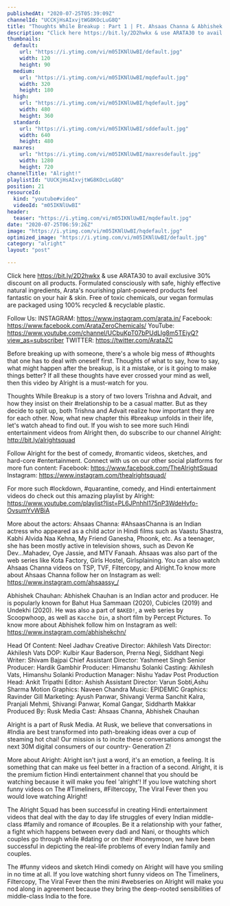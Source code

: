 ```yaml
---
publishedAt: "2020-07-25T05:39:09Z"
channelId: "UCCKjHsAIxvjtWG8KOcLuG8Q"
title: "Thoughts While Breakup : Part 1 | Ft. Ahsaas Channa & Abhishek Chauhan | Alright!"
description: "Click here https://bit.ly/2D2hwkx & use ARATA30 to avail exclusive 30% discount on all products.\nFormulated consciously with safe, highly effective natural ingredients, Arata's nourishing plant-powered products feel fantastic on your hair & skin. Free of toxic chemicals, our vegan formulas are packaged using 100% recycled & recyclable plastic.\n\nFollow Us:\nINSTAGRAM: https://www.instagram.com/arata.in/\nFacebook:  https://www.facebook.com/ArataZeroChemicals/\nYouTube: https://www.youtube.com/channel/UCbuKpT07bPUdLlg8m5TEiyQ?view_as=subscriber\nTWITTER: https://twitter.com/ArataZC\n\nBefore breaking up with someone, there's a whole big mess of #thoughts that one has to deal with oneself first. Thoughts of what to say, how to say, what might happen after the breakup, is it a mistake, or is it going to make things better? If all these thoughts have ever crossed your mind as well, then this video by Alright is a must-watch for you.\n\nThoughts While Breakup is a story of two lovers Trishna and Advait, and how they insist on their #relationship to be a casual matter. But as they decide to split up, both Trishna and Advait realize how important they are for each other. Now, what new chapter this #breakup unfolds in their life, let's watch ahead to find out. If you wish to see more such Hindi entertainment videos from Alright then, do subscribe to our channel Alright: http://bit.ly/alrightsquad\n\nFollow Alright for the best of comedy, #romantic videos, sketches, and hard-core #entertainment. Connect with us on our other social platforms for more fun content: \nFacebook: https://www.facebook.com/TheAlrightSquad \nInstagram: https://www.instagram.com/thealrightsquad/\n\nFor more such #lockdown, #quarantine, comedy, and Hindi entertainment videos do check out this amazing playlist by Alright: https://www.youtube.com/playlist?list=PL6JPnhhI175nP3WdeHvfo-OvsumYvWBiA\n\nMore about the actors:\nAhsaas Channa: #AhsaasChanna is an Indian actress who appeared as a child actor in Hindi films such as Vaastu Shastra, Kabhi Alvida Naa Kehna, My Friend Ganesha, Phoonk, etc. As a teenager, she has been mostly active in television shows, such as Devon Ke Dev...Mahadev, Oye Jassie, and MTV Fanaah. Ahsaas was also part of the web series like Kota Factory, Girls Hostel, Girlsplaining. You can also watch Ahsaas Channa videos on TSP, TVF, Filtercopy, and Alright.To know more about Ahsaas Channa follow her on Instagram as well: https://www.instagram.com/ahsaassy_/\n\nAbhishek Chauhan:\nAbhishek Chauhan is an Indian actor and producer. He is popularly known for Bahut Hua Sammaan (2020), Cubicles (2019) and Undekhi (2020). He was also a part of `BAKED!`, a web series by Scoopwhoop, as well as `Kacche Din`, a short film by Percept Pictures. To know more about Abhishek follow him on Instagram as well: https://www.instagram.com/abhishekchn/\n\nHead Of Content: Neel Jadhav \nCreative Director: Akhilesh Vats\nDirector: Akhilesh Vats\nDOP: Kulbir Kaur Baderson, Prerna Negi, Siddhant Negi\nWriter: Shivam Bajpai\nChief Assistant Director: Yashmeet Singh\nSenior Producer: Hardik Gambhir\nProducer: Himanshu Solanki\nCasting: Akhilesh Vats, Himanshu Solanki\nProduction Manager: Nishu Yadav \nPost Production Head: Ankit Tripathi \nEditor: Ashish \nAssistant Director: Varun Sobti,Ashu Sharma\nMotion Graphics: Naveen Chandra \nMusic: EPIDEMIC \nGraphics: Ravinder Gill \nMarketing: Ayush Panwar, Shivangi Verma Sanchit Kalra, Pranjali Mehmi, Shivangi Panwar, Komal Gangar, Siddharth Makkar \nProduced By: Rusk Media \nCast: Ahsaas Channa, Abhishek Chauhan\n\nAlright is a part of Rusk Media. At Rusk, we believe that conversations in #India are best transformed into path-breaking ideas over a cup of steaming hot chai! Our mission is to incite these conversations amongst the next 30M digital consumers of our country- Generation Z!\n\nMore about Alright: Alright isn't just a word, it's an emotion, a feeling. It is something that can make us feel better in a fraction of a second. Alright, it is the premium fiction Hindi entertainment channel that you should be watching because it will make you feel 'alright'! If you love watching short funny videos on The #Timeliners, #Filtercopy, The Viral Fever then you would love watching Alright!\n\nThe Alright Squad has been successful in creating Hindi entertainment videos that deal with the day to day life struggles of every Indian middle-class #family and romance of #couples. Be it a relationship with your father, a fight which happens between every dadi and Nani, or thoughts which couples go through while #dating or on their #honeymoon, we have been successful in depicting the real-life problems of every Indian family and couples.\n\nThe #funny videos and sketch Hindi comedy on Alright will have you smiling in no time at all. If you love watching short funny videos on The Timeliners, Filtercopy, The Viral Fever then the mini #webseries on Alright will make you nod along in agreement because they bring the deep-rooted sensibilities of middle-class India to the fore."
thumbnails:
  default:
    url: "https://i.ytimg.com/vi/m05IKNlUwBI/default.jpg"
    width: 120
    height: 90
  medium:
    url: "https://i.ytimg.com/vi/m05IKNlUwBI/mqdefault.jpg"
    width: 320
    height: 180
  high:
    url: "https://i.ytimg.com/vi/m05IKNlUwBI/hqdefault.jpg"
    width: 480
    height: 360
  standard:
    url: "https://i.ytimg.com/vi/m05IKNlUwBI/sddefault.jpg"
    width: 640
    height: 480
  maxres:
    url: "https://i.ytimg.com/vi/m05IKNlUwBI/maxresdefault.jpg"
    width: 1280
    height: 720
channelTitle: "Alright!"
playlistId: "UUCKjHsAIxvjtWG8KOcLuG8Q"
position: 21
resourceId:
  kind: "youtube#video"
  videoId: "m05IKNlUwBI"
header:
  teaser: "https://i.ytimg.com/vi/m05IKNlUwBI/mqdefault.jpg"
date: "2020-07-25T06:59:26Z"
image: "https://i.ytimg.com/vi/m05IKNlUwBI/hqdefault.jpg"
optimized_image: "https://i.ytimg.com/vi/m05IKNlUwBI/default.jpg"
category: "alright"
layout: "post"

---
```

Click here https://bit.ly/2D2hwkx & use ARATA30 to avail exclusive 30% discount on all products.
Formulated consciously with safe, highly effective natural ingredients, Arata's nourishing plant-powered products feel fantastic on your hair & skin. Free of toxic chemicals, our vegan formulas are packaged using 100% recycled & recyclable plastic.

Follow Us:
INSTAGRAM: https://www.instagram.com/arata.in/
Facebook:  https://www.facebook.com/ArataZeroChemicals/
YouTube: https://www.youtube.com/channel/UCbuKpT07bPUdLlg8m5TEiyQ?view_as=subscriber
TWITTER: https://twitter.com/ArataZC

Before breaking up with someone, there's a whole big mess of #thoughts that one has to deal with oneself first. Thoughts of what to say, how to say, what might happen after the breakup, is it a mistake, or is it going to make things better? If all these thoughts have ever crossed your mind as well, then this video by Alright is a must-watch for you.

Thoughts While Breakup is a story of two lovers Trishna and Advait, and how they insist on their #relationship to be a casual matter. But as they decide to split up, both Trishna and Advait realize how important they are for each other. Now, what new chapter this #breakup unfolds in their life, let's watch ahead to find out. If you wish to see more such Hindi entertainment videos from Alright then, do subscribe to our channel Alright: http://bit.ly/alrightsquad

Follow Alright for the best of comedy, #romantic videos, sketches, and hard-core #entertainment. Connect with us on our other social platforms for more fun content: 
Facebook: https://www.facebook.com/TheAlrightSquad 
Instagram: https://www.instagram.com/thealrightsquad/

For more such #lockdown, #quarantine, comedy, and Hindi entertainment videos do check out this amazing playlist by Alright: https://www.youtube.com/playlist?list=PL6JPnhhI175nP3WdeHvfo-OvsumYvWBiA

More about the actors:
Ahsaas Channa: #AhsaasChanna is an Indian actress who appeared as a child actor in Hindi films such as Vaastu Shastra, Kabhi Alvida Naa Kehna, My Friend Ganesha, Phoonk, etc. As a teenager, she has been mostly active in television shows, such as Devon Ke Dev...Mahadev, Oye Jassie, and MTV Fanaah. Ahsaas was also part of the web series like Kota Factory, Girls Hostel, Girlsplaining. You can also watch Ahsaas Channa videos on TSP, TVF, Filtercopy, and Alright.To know more about Ahsaas Channa follow her on Instagram as well: https://www.instagram.com/ahsaassy_/

Abhishek Chauhan:
Abhishek Chauhan is an Indian actor and producer. He is popularly known for Bahut Hua Sammaan (2020), Cubicles (2019) and Undekhi (2020). He was also a part of `BAKED!`, a web series by Scoopwhoop, as well as `Kacche Din`, a short film by Percept Pictures. To know more about Abhishek follow him on Instagram as well: https://www.instagram.com/abhishekchn/

Head Of Content: Neel Jadhav 
Creative Director: Akhilesh Vats
Director: Akhilesh Vats
DOP: Kulbir Kaur Baderson, Prerna Negi, Siddhant Negi
Writer: Shivam Bajpai
Chief Assistant Director: Yashmeet Singh
Senior Producer: Hardik Gambhir
Producer: Himanshu Solanki
Casting: Akhilesh Vats, Himanshu Solanki
Production Manager: Nishu Yadav 
Post Production Head: Ankit Tripathi 
Editor: Ashish 
Assistant Director: Varun Sobti,Ashu Sharma
Motion Graphics: Naveen Chandra 
Music: EPIDEMIC 
Graphics: Ravinder Gill 
Marketing: Ayush Panwar, Shivangi Verma Sanchit Kalra, Pranjali Mehmi, Shivangi Panwar, Komal Gangar, Siddharth Makkar 
Produced By: Rusk Media 
Cast: Ahsaas Channa, Abhishek Chauhan

Alright is a part of Rusk Media. At Rusk, we believe that conversations in #India are best transformed into path-breaking ideas over a cup of steaming hot chai! Our mission is to incite these conversations amongst the next 30M digital consumers of our country- Generation Z!

More about Alright: Alright isn't just a word, it's an emotion, a feeling. It is something that can make us feel better in a fraction of a second. Alright, it is the premium fiction Hindi entertainment channel that you should be watching because it will make you feel 'alright'! If you love watching short funny videos on The #Timeliners, #Filtercopy, The Viral Fever then you would love watching Alright!

The Alright Squad has been successful in creating Hindi entertainment videos that deal with the day to day life struggles of every Indian middle-class #family and romance of #couples. Be it a relationship with your father, a fight which happens between every dadi and Nani, or thoughts which couples go through while #dating or on their #honeymoon, we have been successful in depicting the real-life problems of every Indian family and couples.

The #funny videos and sketch Hindi comedy on Alright will have you smiling in no time at all. If you love watching short funny videos on The Timeliners, Filtercopy, The Viral Fever then the mini #webseries on Alright will make you nod along in agreement because they bring the deep-rooted sensibilities of middle-class India to the fore.